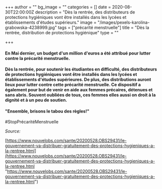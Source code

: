 +++
author = ""
bg_image = ""
categories = []
date = 2020-08-30T22:00:00Z
description = "Dès la rentrée, des distributeurs de protections hygiéniques vont être installés dans les lycées et établissements d'études supérieurs."
image = "/images/pexels-karolina-grabowska-4238999.jpg"
tags = ["précarité menstruelle"]
title = "Dès la rentrée, distribution de protections hygiénique"
type = ""

+++
#### En Mai dernier, un budget d'un million d'euros a été attribué pour lutter contre la précarité menstruelle.

#### Dès la rentrée, pour soutenir les étudiantes en difficulté, des distributeurs de protections hygiéniques vont être installés dans les lycées et établissements d'études supérieures. De plus, des distributions auront lieux pour lutter contre cette précarité menstruelle. Ce dispositif a également pour but de venir en aide aux femmes précaires, détenues et sans abris. Souvent oubliées de tous, ces femmes elles aussi on droit à la dignité et à un peu de soutien.

#### "Ensemble, brisons le tabou des règles!"

\#StopPrécaritéMenstruelle

_Source:_

[https://www.nouvelobs.com/sante/20200528.OBS29431/le-gouvernement-va-distribuer-gratuitement-des-protections-hygieniques-a-la-rentree.html](https://www.nouvelobs.com/sante/20200528.OBS29431/le-gouvernement-va-distribuer-gratuitement-des-protections-hygieniques-a-la-rentree.html "https://www.nouvelobs.com/sante/20200528.OBS29431/le-gouvernement-va-distribuer-gratuitement-des-protections-hygieniques-a-la-rentree.html")